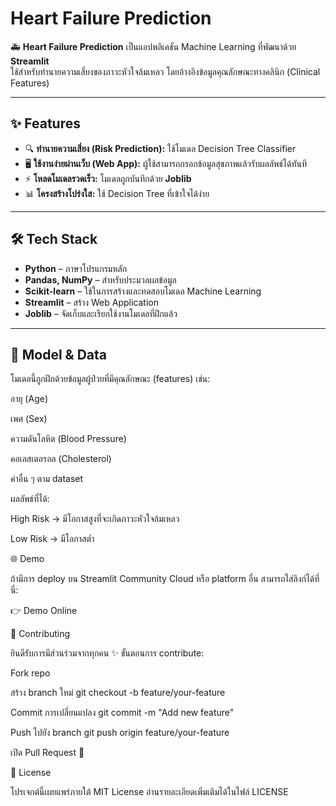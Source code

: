 # Heart Failure Prediction

🚑 **Heart Failure Prediction** เป็นแอปพลิเคชัน Machine Learning ที่พัฒนาด้วย **Streamlit**  
ใช้สำหรับทำนายความเสี่ยงของภาวะหัวใจล้มเหลว โดยอ้างอิงข้อมูลคุณลักษณะทางคลินิก (Clinical Features)

---

## ✨ Features

- 🔍 **ทำนายความเสี่ยง (Risk Prediction):** ใช้โมเดล Decision Tree Classifier  
- 🖥️ **ใช้งานง่ายผ่านเว็บ (Web App):** ผู้ใช้สามารถกรอกข้อมูลสุขภาพแล้วรับผลลัพธ์ได้ทันที  
- ⚡ **โหลดโมเดลรวดเร็ว:** โมเดลถูกบันทึกด้วย **Joblib**  
- 📊 **โครงสร้างโปร่งใส:** ใช้ Decision Tree ที่เข้าใจได้ง่าย

---

## 🛠️ Tech Stack

- **Python** – ภาษาโปรแกรมหลัก  
- **Pandas, NumPy** – สำหรับประมวลผลข้อมูล  
- **Scikit-learn** – ใช้ในการสร้างและทดสอบโมเดล Machine Learning  
- **Streamlit** – สร้าง Web Application  
- **Joblib** – จัดเก็บและเรียกใช้งานโมเดลที่ฝึกแล้ว

---

## 📂 Model & Data

โมเดลนี้ถูกฝึกด้วยข้อมูลผู้ป่วยที่มีคุณลักษณะ (features) เช่น:

อายุ (Age)

เพศ (Sex)

ความดันโลหิต (Blood Pressure)

คอเลสเตอรอล (Cholesterol)

ค่าอื่น ๆ ตาม dataset

ผลลัพธ์ที่ได้:

High Risk → มีโอกาสสูงที่จะเกิดภาวะหัวใจล้มเหลว

Low Risk → มีโอกาสต่ำ

🌐 Demo

ถ้ามีการ deploy บน Streamlit Community Cloud หรือ platform อื่น
สามารถใส่ลิงก์ได้ที่นี่:

👉 Demo Online

🤝 Contributing

ยินดีรับการมีส่วนร่วมจากทุกคน ✨
ขั้นตอนการ contribute:

Fork repo

สร้าง branch ใหม่ git checkout -b feature/your-feature

Commit การเปลี่ยนแปลง git commit -m "Add new feature"

Push ไปยัง branch git push origin feature/your-feature

เปิด Pull Request 🚀

📜 License

โปรเจกต์นี้เผยแพร่ภายใต้ MIT License
อ่านรายละเอียดเพิ่มเติมได้ในไฟล์ LICENSE

